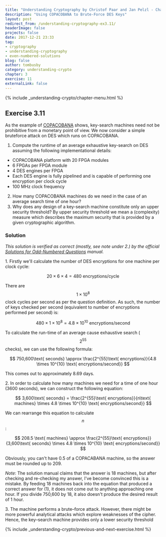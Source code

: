 ```yaml
---
title: "Understanding Cryptography by Christof Paar and Jan Pelzl - Chapter 3 Solutions - Ex3.11"
description: "Using COPACOBANA to Brute-Force DES Keys"
layout: post
redirect_from: /understanding-cryptography-ex3.11/
headerImage: false
projects: false
date: 2017-12-21 23:33
tag:
- cryptography
- understanding-cryptography
- even-numbered-solutions
blog: false
author: tombusby
category: understanding-crypto
chapter: 3
exercise: 11
externalLink: false
---
```


{% include _understanding-crypto/chapter-menu.html %}

## Exercise 3.11

As the example of [COPACOBANA](http://www.copacobana.org/) shows, key-search machines need not be prohibitive from a monetary point of view. We now consider a simple bruteforce attack on DES which runs on COPACOBANA.

1. Compute the runtime of an average exhaustive key-search on DES assuming the following implementational details:
  * COPACOBANA platform with 20 FPGA modules
  * 6 FPGAs per FPGA module
  * 4 DES engines per FPGA
  * Each DES engine is fully pipelined and is capable of performing one encryption per clock cycle
  * 100 MHz clock frequency
2. How many COPACOBANA machines do we need in the case of an average search time of one hour?
3. Why does any design of a key-search machine constitute only an upper security threshold? By upper security threshold we mean a (complexity) measure which describes the maximum security that is provided by a given cryptographic algorithm.

### Solution

*This solution is verified as correct (mostly, see note under 2.) by the official [Solutions for Odd-Numbered Questions](http://wiki.crypto.rub.de/Buch/en/download/Understanding_Cryptography_Odd_Solutions.pdf) manual.*

1\. Firstly we'll calculate the number of DES encryptions for one machine per clock cycle:

$$ 20 \times 6 \times 4 = 480\text{ encryptions/cycle} $$

There are $$ 1 \times 10^8 $$ clock cycles per second as per the question definition. As such, the number of keys checked per second (equivalent to number of encryptions performed per second) is:

$$ 480 \times 1 \times 10^8 = 4.8 \times 10^{10} \text{ encryptions/second} $$

To calculate the run-time of an average cause exhaustive search ($$2^{55}$$ checks), we can use the following formula:

$$ 750,600\text{ seconds} \approx \frac{2^{55}\text{ encryptions}}{4.8 \times 10^{10} \text{ encryptions/second}} $$

This comes out to approximately 8.69 days.

2\. In order to calculate how many machines we need for a time of one hour (3600 seconds), we can construct the following equation:

$$ 3,600\text{ seconds} = \frac{2^{55}\text{ encryptions}}{n\text{ machines} \times 4.8 \times 10^{10} \text{ encryptions/second}} $$

We can rearrange this equation to calculate $$n$$:

$$ 208.5 \text{ machines} \approx \frac{2^{55}\text{ encryptions}}{3,600\text{ seconds} \times 4.8 \times 10^{10} \text{ encryptions/second}} $$

Obviously, you can't have 0.5 of a COPACABANA machine, so the answer must be rounded up to 209.

*Note*: The solution manual claims that the answer is 18 machines, but after checking and re-checking my answer, I've become convinced this is a mistake. By feeding 18 machines back into the equation that produced a correct answer for (1), it does not come out to anything approaching one hour. If you divide 750,600 by 18, it also doesn't produce the desired result of 1 hour.

3\. The machine performs a brute–force attack. However, there might be more powerful analytical attacks which explore weaknesses of the cipher. Hence, the key–search machine provides only a lower security threshold

{% include _understanding-crypto/previous-and-next-exercise.html %}
